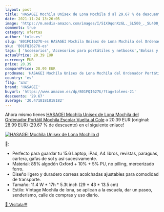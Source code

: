 ```yaml
---
layout: post
title: 'HASAGEI Mochila Unisex de Lona Mochila d al 29.67 % de descuento'
date: 2021-11-24 13:26:05
image: 'https://m.media-amazon.com/images/I/51X9qonXzGL._SL500_._SL400_.jpg'
comments: true
category: ofertas
author: 'tole.es'
slug: 'B01FQI627U-es HASAGEI Mochila Unisex de Lona Mochila del Ordenador...'
sku: 'B01FQI627U-es'
tags: [ 'Accesorios','Accesorios para portátiles y netbooks','Bolsas y fundas para portátiles y netbooks','Informática','Mochilas para portátiles y netbooks','escolar','hasagei','mochila','unisex', ]
actualPrice: 20.39 EUR
currency: EUR
price: 20.39
comparePrice: 28.99 EUR
prodname: 'HASAGEI Mochila Unisex de Lona Mochila del Ordenador Portátil Mochila Escolar Vuelta al Cole'
country: 'es'
flag: '🇪🇸'
brand: 'HASAGEI'
buyurl: 'https://www.amazon.es/dp/B01FQI627U/?tag=tolees-21'
descuento: '29.67'
average: '20.4718181818182'
---
```


Ahora mismo tienes [HASAGEI Mochila Unisex de Lona Mochila del Ordenador Portátil Mochila Escolar Vuelta al Cole](https://www.amazon.es/dp/B01FQI627U/?tag=tolees-21) a 20.39 EUR (original: 28.99 EUR) (29.67 %  de descuento) en el siguiente enlace!

[![HASAGEI Mochila Unisex de Lona Mochila d](https://m.media-amazon.com/images/I/51X9qonXzGL._SL500_._SL400_.jpg)](https://www.amazon.es/dp/B01FQI627U/?tag=tolees-21)

🔎:

- Perfecto para guardar tu 15.6 Laptop, iPad, A4 libros, revistas, paraguas, cartera, gafas de sol y así sucesivamente.
- Material: 85% algodón Oxford + 10% + 5% PU, no pilling, mercerizado forro.
- Diseño ligero y duradero correas acolchadas ajustables para comodidad de transporte.
- Tamaño: 11.4 W * 17h * 5.3t inch (29 * 43 * 13.5 cm)
- Estilo: Vintage Mochila de lona, se aplican a la escuela, dar un paseo, senderismo, calle de compras y uso diario.

[🛒 Visítala!!!](https://www.amazon.es/dp/B01FQI627U/?tag=tolees-21)
